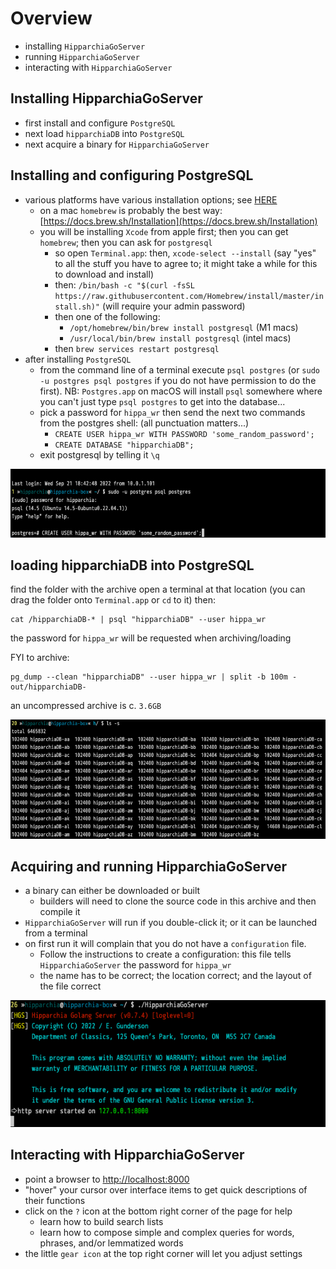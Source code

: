 # Overview

- installing `HipparchiaGoServer` 
- running `HipparchiaGoServer`
- interacting with `HipparchiaGoServer`

## Installing HipparchiaGoServer

- first install and configure `PostgreSQL`
- next load `hipparchiaDB` into `PostgreSQL`
- next acquire a binary for `HipparchiaGoServer`

## Installing and configuring PostgreSQL 

- various platforms have various installation options; see [HERE](https://www.postgresql.org/download/)
  - on a mac `homebrew` is probably the best way: [https://docs.brew.sh/Installation](https://docs.brew.sh/Installation) 
  - you will be installing `Xcode` from apple first; then you can get `homebrew`; then you can ask for `postgresql`
    - so open `Terminal.app`: then, `xcode-select --install` (say "yes" to all the stuff you have to agree to; it might take a while for this to download and install)
    - then: `/bin/bash -c "$(curl -fsSL https://raw.githubusercontent.com/Homebrew/install/master/install.sh)"` (will require your admin password)
    - then one of the following:
        - `/opt/homebrew/bin/brew install postgresql` (M1 macs)
        - `/usr/local/bin/brew install postgresql` (intel macs)
    - then `brew services restart postgresql`
- after installing `PostgreSQL`
  - from the command line of a terminal execute `psql postgres` (or `sudo -u postgres psql postgres` if you do not have permission to do the first). NB: `Postgres.app` on macOS will install `psql` somewhere where you can't just type `psql postgres` to get into the database...
  - pick a password for `hippa_wr` then send the next two commands from the postgres shell: (all punctuation matters...)
      - `CREATE USER hippa_wr WITH PASSWORD 'some_random_password';`
      - `CREATE DATABASE "hipparchiaDB";`
  - exit postgresql by telling it `\q`

![psql](gitimg/postreslogin.png)

## loading hipparchiaDB into PostgreSQL

find the folder with the archive
open a terminal at that location (you can drag the folder onto `Terminal.app` or `cd` to it)
then:
```
cat /hipparchiaDB-* | psql "hipparchiaDB" --user hippa_wr
```
the password for `hippa_wr` will be requested when archiving/loading

FYI to archive:
```
pg_dump --clean "hipparchiaDB" --user hippa_wr | split -b 100m - out/hipparchiaDB-
```

an uncompressed archive is c. `3.6GB`

![archive](gitimg/archived.png)

## Acquiring and running HipparchiaGoServer

- a binary can either be downloaded or built
  - builders will need to clone the source code in this archive and then compile it
- `HipparchiaGoServer` will run if you double-click it; or it can be launched from a terminal
- on first run it will complain that you do not have a `configuration` file. 
  - Follow the instructions to create a configuration: this file tells `HipparchiaGoServer` the password for `hippa_wr`
  - the name has to be correct; the location correct; and the layout of the file correct
  
![launch](gitimg/launch.png)


## Interacting with HipparchiaGoServer

- point a browser to [http://localhost:8000](http://localhost:8000)
- "hover" your cursor over interface items to get quick descriptions of their functions
- click on the `?` icon at the bottom right corner of the page for help
  - learn how to build search lists
  - learn how to compose simple and complex queries for words, phrases, and/or lemmatized words
- the little `gear icon` at the top right corner will let you adjust settings